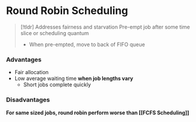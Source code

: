 # Round Robin Scheduling

> [!tldr] Addresses fairness and starvation
> Pre-empt job after some time slice or scheduling quantum
> * When pre-empted, move to back of FIFO queue

### Advantages
* Fair allocation
* Low average waiting time **when job lengths vary**
	* Short jobs complete quickly
### Disadvantages
**For same sized jobs, round robin perform worse than [[FCFS Scheduling]]**



